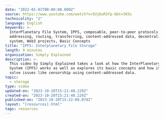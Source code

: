 ```yaml
---
date: "2022-01-01T00:00:00.000Z"
source: https://www.youtube.com/watch?v=5Uj6uR3fp-U&t=303s
technicality: "2"
language: English
keywords: >-
  InterPlanetary File System, IPFS, composable, peer-to-peer protocols,
  addressing, routing, transferring, content-addressed data, decentralized file
  system, Web3 projects, Basic Concepts
title: "IPFS: Interplanetary File Storage"
length: 9 minutes
organization: Simply Explained
description: >-
  This video by Simply Explained takes a look at how the InterPlanetary File
  System (IPFS) works as well as explores its basic concepts and how it can
  solve issues like censorship using content-addressed data.
topic:
  - storage
type: video
updated-on: "2023-10-20T15:21:40.229Z"
created-on: "2023-10-20T15:21:40.229Z"
published-on: "2023-10-20T15:22:08.074Z"
layout: "[resources].html"
tags: resources
---
```

